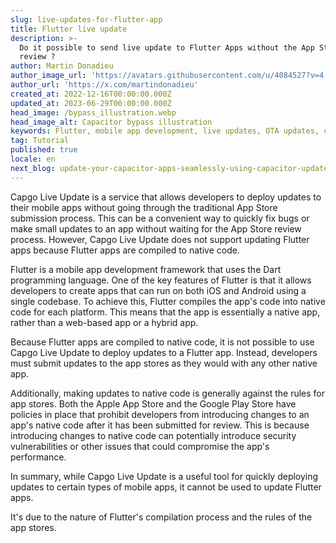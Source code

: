 ```yaml
---
slug: live-updates-for-flutter-app
title: Flutter live update
description: >-
  Do it possible to send live update to Flutter Apps without the App Store
  review ?
author: Martin Donadieu
author_image_url: 'https://avatars.githubusercontent.com/u/4084527?v=4'
author_url: 'https://x.com/martindonadieu'
created_at: 2022-12-16T00:00:00.000Z
updated_at: 2023-06-29T00:00:00.000Z
head_image: /bypass_illustration.webp
head_image_alt: Capacitor bypass illustration
keywords: Flutter, mobile app development, live updates, OTA updates, continuous integration, mobile app updates
tag: Tutorial
published: true
locale: en
next_blog: update-your-capacitor-apps-seamlessly-using-capacitor-updater
---
```


Capgo Live Update is a service that allows developers to deploy updates to their mobile apps without going through the traditional App Store submission process. This can be a convenient way to quickly fix bugs or make small updates to an app without waiting for the App Store review process. However, Capgo Live Update does not support updating Flutter apps because Flutter apps are compiled to native code.

Flutter is a mobile app development framework that uses the Dart programming language. One of the key features of Flutter is that it allows developers to create apps that can run on both iOS and Android using a single codebase. To achieve this, Flutter compiles the app's code into native code for each platform. This means that the app is essentially a native app, rather than a web-based app or a hybrid app.

Because Flutter apps are compiled to native code, it is not possible to use Capgo Live Update to deploy updates to a Flutter app. Instead, developers must submit updates to the app stores as they would with any other native app.

Additionally, making updates to native code is generally against the rules for app stores. Both the Apple App Store and the Google Play Store have policies in place that prohibit developers from introducing changes to an app's native code after it has been submitted for review. This is because introducing changes to native code can potentially introduce security vulnerabilities or other issues that could compromise the app's performance.

In summary, while Capgo Live Update is a useful tool for quickly deploying updates to certain types of mobile apps, it cannot be used to update Flutter apps.

It's due to the nature of Flutter's compilation process and the rules of the app stores.
